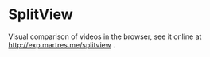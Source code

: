 # SplitView
Visual comparison of videos in the browser, see it online at http://exp.martres.me/splitview .
